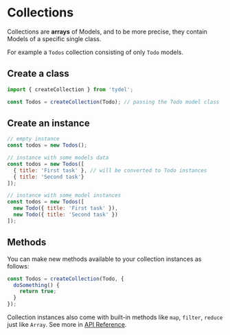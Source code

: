 # Collections

Collections are **arrays** of Models, and to be more precise, they contain Models of a specific single class.

For example a `Todos` collection consisting of only `Todo` models.

## Create a class

```js
import { createCollection } from 'tydel';

const Todos = createCollection(Todo); // passing the Todo model class
```

## Create an instance

```js
// empty instance
const todos = new Todos();

// instance with some models data
const todos = new Todos([
  { title: 'First task' }, // will be converted to Todo instances
  { title: 'Second task'}
]);

// instance with some model instances
const todos = new Todos([
  new Todo({ title: 'First task' }),
  new Todo({ title: 'Second task' })
]);
```

## Methods

You can make new methods available to your collection instances as follows:

```js
const Todos = createCollection(Todo, {
  doSomething() {
    return true;
  }
});
```

Collection instances also come with built-in methods like `map`, `filter`, `reduce` just like `Array`. See more in [API Reference](/docs/api/Collection.md).
